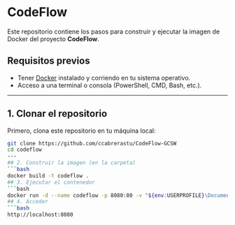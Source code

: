 # CodeFlow

Este repositorio contiene los pasos para construir y ejecutar la imagen de Docker del proyecto **CodeFlow**.

## Requisitos previos

- Tener [Docker](https://www.docker.com/products/docker-desktop) instalado y corriendo en tu sistema operativo.
- Acceso a una terminal o consola (PowerShell, CMD, Bash, etc.).

---

## 1. Clonar el repositorio

Primero, clona este repositorio en tu máquina local:

```bash
git clone https://github.com/ccabrerastu/CodeFlow-GCSW
cd codeflow
---
## 2. Construir la imagen (en la carpeta)
```bash
docker build -t codeflow .
## 3. Ejecutar el contenedor
```bash
docker run -d --name codeflow -p 8080:80 -v "${env:USERPROFILE}\Documents\codeflow:/var/www/html" codeflow
## 4. Acceder
```bash
http://localhost:8080

